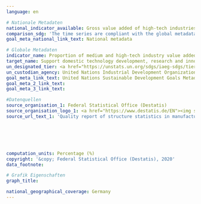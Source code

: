 ```yaml
---
language: en

# Nationale Metadaten
national_indicator_available: Gross value added of high-tech industries to total manufacturing value added <br> Gross value added of medium- and high-tech industries to total manufacturing value added <br> Gross value added of medium-high-tech industries to total manufacturing value added
comparison_sdg: 'The time series are compliant with the global metadata. Remark: The definition of gross value added (basic prices or factor costs) is not clearly determined in the global metadata. Additionaly, the global metadata do not foresee a separate publication of MHT and HIT.'
goal_meta_national_link_text: National metadata

# Globale Metadaten
indicator_name: Proportion of medium and high-tech industry value added in total value added
target_name: Support domestic technology development, research and innovation in developing countries, including by ensuring a conducive policy environment for, inter alia, industrial diversification and value addition to commodities
un_designated_tier: <a href="https://unstats.un.org/sdgs/iaeg-sdgs/tier-classification/" title="Click here for more information on the UN tier classification.">Tier I</a>
un_custodian_agency: United Nations Industrial Development Organization (UNIDO)
goal_meta_link_text: United Nations Sustainable Development Goals Metadata
goal_meta_2_link_text: 
goal_meta_3_link_text: 

#Datenquellen
source_organisation_1: Federal Statistical Office (Destatis)
source_organisation_logo_1: <a href="https://www.destatis.de/EN"><img src="https://g205sdgs.github.io/sdg-indicators/public/OrgImgEn/destatis.png" alt="Logo destatis" style="height:60px; width:148px" /></a>
source_url_text_1: 'Quality report of structure statistics in manufacturing, mining and quarrying (only available in German): "Strukturerhebung im Verarbeitenden Gewerbe, im Bergbau sowie in der Gewinnung von Steinen und Erden"'






computation_units: Percentage (%)
copyright: '&copy; Federal Statistical Office (Destatis), 2020'
data_footnote: 

# Grafik Eigenschaften
graph_title: 

national_geographical_coverage: Germany
---
```


<span></span>